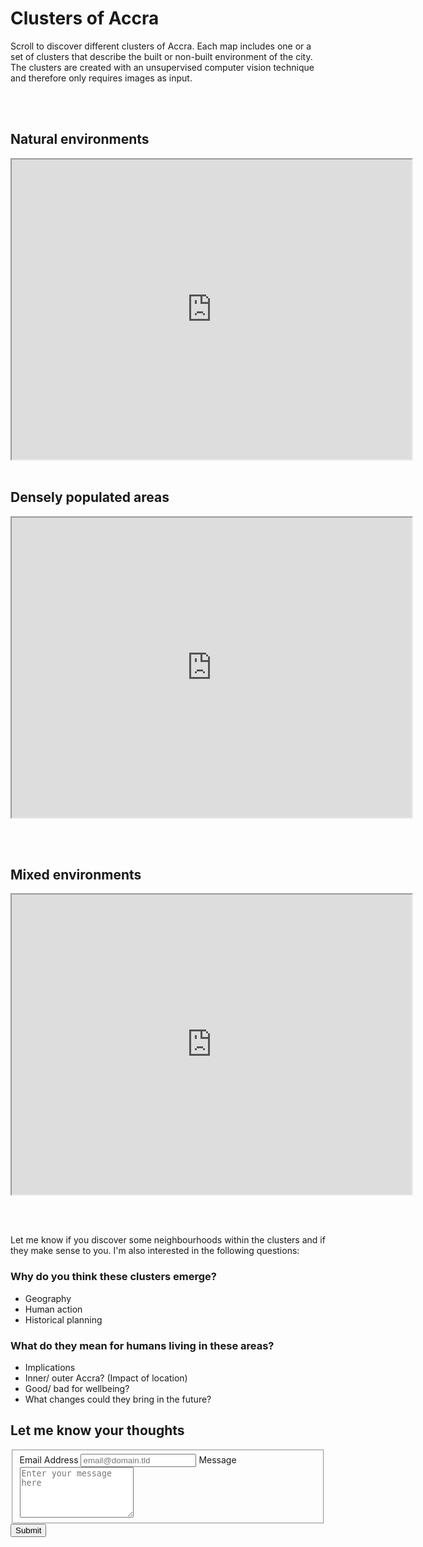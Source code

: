 # Clusters of Accra

Scroll to discover different clusters of Accra. Each map includes one or a set of clusters that describe the built or non-built environment of the city.
The clusters are created with an unsupervised computer vision technique and therefore only requires images as input.

<br/><br/>
## Natural environments

<iframe src="https://www.google.com/maps/d/u/0/embed?mid=1Pl2iYoClOaY8aevwqg3i1NolVlaXqFkY" width="640" height="480"></iframe>
<br/><br/>

## Densely populated areas

<iframe src="https://www.google.com/maps/d/u/0/embed?mid=1Sil1xH_RSBqN9GSPbgR3-yFW6rNJU2rR" width="640" height="480"></iframe>

<br/><br/>

## Mixed environments

<iframe src="https://www.google.com/maps/d/u/0/embed?mid=1F9ZGhvCr8qHo0VH8Z4pupH67jBvBkkbb" width="640" height="480"></iframe>

<br/><br/>

Let me know if you discover some neighbourhoods within the clusters and if they make sense to you.
I'm also interested in the following questions:

### Why do you think these clusters emerge?
* Geography
* Human action
* Historical planning


### What do they mean for humans living in these areas?
* Implications
* Inner/ outer Accra? (Impact of location)
* Good/ bad for wellbeing?
* What changes could they bring in the future?

## Let me know your thoughts
<form id="fs-frm" name="simple-contact-form" accept-charset="utf-8" action="https://formspree.io/f/mayvwevj" method="post">
  <fieldset id="fs-frm-inputs">
    <label for="email-address">Email Address</label>
    <input type="email" name="_replyto" id="email-address" placeholder="email@domain.tld" required="">
    <label for="message">Message</label>
    <textarea rows="5" name="message" id="message" placeholder="Enter your message here" required=""></textarea>
    <input type="hidden" name="_subject" id="email-subject" value="Contact Form Submission">
  </fieldset>
  <input type="submit" value="Submit">
</form>


